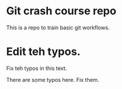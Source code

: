 # Git crash course repo

This is a repo to train basic git workflows.

# Edit teh typos.

Fix teh typos in this text.

There are some typos here. Fix them.

